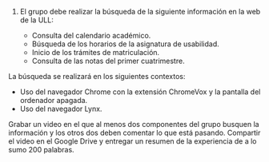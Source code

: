 1. El grupo debe realizar la búsqueda de la siguiente información en la web de la ULL:

   * Consulta del calendario académico.
   * Búsqueda de los horarios de la asignatura de usabilidad.
   * Inicio de los trámites de matriculación.
   * Consulta de las notas del primer cuatrimestre.

La búsqueda se realizará en los siguientes contextos:

   * Uso del navegador Chrome con la extensión ChromeVox y la pantalla del ordenador apagada.
   * Uso del navegador Lynx.

Grabar un video en el que al menos dos componentes del grupo busquen la información y los otros dos deben comentar lo que está pasando. Compartir el video en el Google Drive y entregar un resumen de la experiencia de a lo sumo 200 palabras.
